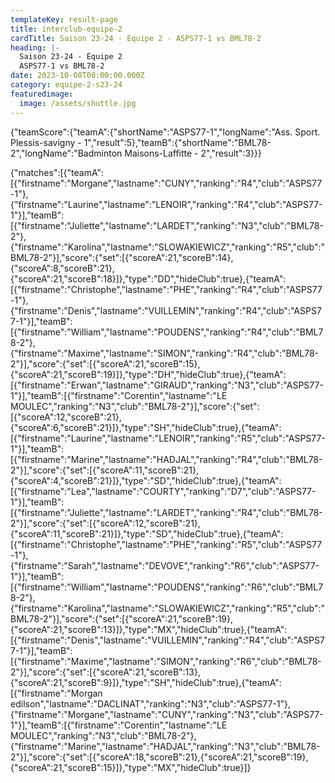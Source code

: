 ```yaml
---
templateKey: result-page
title: interclub-equipe-2
cardTitle: Saison 23-24 - Équipe 2 - ASPS77-1 vs BML78-2 
heading: |-
  Saison 23-24 - Équipe 2
  ASPS77-1 vs BML78-2
date: 2023-10-08T08:00:00.000Z
category: equipe-2-s23-24
featuredimage:
  image: /assets/shuttle.jpg
---
```



<teamscoreboard>{"teamScore":{"teamA":{"shortName":"ASPS77-1","longName":"Ass. Sport. Plessis-savigny - 1","result":5},"teamB":{"shortName":"BML78-2","longName":"Badminton Maisons-Laffitte - 2","result":3}}}</teamscoreboard>

<scoreboard>{"matches":[{"teamA":[{"firstname":"Morgane","lastname":"CUNY","ranking":"R4","club":"ASPS77-1"},{"firstname":"Laurine","lastname":"LENOIR","ranking":"R4","club":"ASPS77-1"}],"teamB":[{"firstname":"Juliette","lastname":"LARDET","ranking":"N3","club":"BML78-2"},{"firstname":"Karolina","lastname":"SLOWAKIEWICZ","ranking":"R5","club":"BML78-2"}],"score":{"set":[{"scoreA":21,"scoreB":14},{"scoreA":8,"scoreB":21},{"scoreA":21,"scoreB":18}]},"type":"DD","hideClub":true},{"teamA":[{"firstname":"Christophe","lastname":"PHE","ranking":"R4","club":"ASPS77-1"},{"firstname":"Denis","lastname":"VUILLEMIN","ranking":"R4","club":"ASPS77-1"}],"teamB":[{"firstname":"William","lastname":"POUDENS","ranking":"R4","club":"BML78-2"},{"firstname":"Maxime","lastname":"SIMON","ranking":"R4","club":"BML78-2"}],"score":{"set":[{"scoreA":21,"scoreB":15},{"scoreA":21,"scoreB":19}]},"type":"DH","hideClub":true},{"teamA":[{"firstname":"Erwan","lastname":"GIRAUD","ranking":"N3","club":"ASPS77-1"}],"teamB":[{"firstname":"Corentin","lastname":"LE MOULEC","ranking":"N3","club":"BML78-2"}],"score":{"set":[{"scoreA":12,"scoreB":21},{"scoreA":6,"scoreB":21}]},"type":"SH","hideClub":true},{"teamA":[{"firstname":"Laurine","lastname":"LENOIR","ranking":"R5","club":"ASPS77-1"}],"teamB":[{"firstname":"Marine","lastname":"HADJAL","ranking":"R4","club":"BML78-2"}],"score":{"set":[{"scoreA":11,"scoreB":21},{"scoreA":4,"scoreB":21}]},"type":"SD","hideClub":true},{"teamA":[{"firstname":"Lea","lastname":"COURTY","ranking":"D7","club":"ASPS77-1"}],"teamB":[{"firstname":"Juliette","lastname":"LARDET","ranking":"R4","club":"BML78-2"}],"score":{"set":[{"scoreA":12,"scoreB":21},{"scoreA":11,"scoreB":21}]},"type":"SD","hideClub":true},{"teamA":[{"firstname":"Christophe","lastname":"PHE","ranking":"R5","club":"ASPS77-1"},{"firstname":"Sarah","lastname":"DEVOVE","ranking":"R6","club":"ASPS77-1"}],"teamB":[{"firstname":"William","lastname":"POUDENS","ranking":"R6","club":"BML78-2"},{"firstname":"Karolina","lastname":"SLOWAKIEWICZ","ranking":"R5","club":"BML78-2"}],"score":{"set":[{"scoreA":21,"scoreB":19},{"scoreA":21,"scoreB":13}]},"type":"MX","hideClub":true},{"teamA":[{"firstname":"Denis","lastname":"VUILLEMIN","ranking":"R4","club":"ASPS77-1"}],"teamB":[{"firstname":"Maxime","lastname":"SIMON","ranking":"R6","club":"BML78-2"}],"score":{"set":[{"scoreA":21,"scoreB":13},{"scoreA":21,"scoreB":9}]},"type":"SH","hideClub":true},{"teamA":[{"firstname":"Morgan edilson","lastname":"DACLINAT","ranking":"N3","club":"ASPS77-1"},{"firstname":"Morgane","lastname":"CUNY","ranking":"N3","club":"ASPS77-1"}],"teamB":[{"firstname":"Corentin","lastname":"LE MOULEC","ranking":"N3","club":"BML78-2"},{"firstname":"Marine","lastname":"HADJAL","ranking":"N3","club":"BML78-2"}],"score":{"set":[{"scoreA":18,"scoreB":21},{"scoreA":21,"scoreB":19},{"scoreA":21,"scoreB":15}]},"type":"MX","hideClub":true}]}</scoreboard>